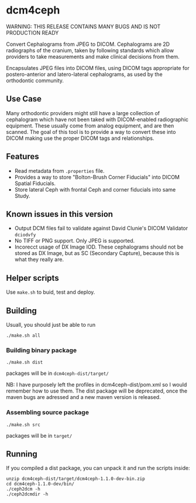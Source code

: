 # dcm4ceph

WARNING: THIS RELEASE CONTAINS MANY BUGS AND IS NOT PRODUCTION READY

Convert Cephalograms from JPEG to DICOM. Cephalograms are 2D radiographs of
the cranium, taken by following standards which allow providers to take
measurements and make clinical decisions from them.

Encapsulates JPEG files into DICOM files, using DICOM tags appropriate for
postero-anterior and latero-lateral cephalograms, as used by the orthodontic
community.

## Use Case

Many orthodontic providers might still have a large collection of cephalogram which have not been taked with DICOM-enabled radiographic equipment. These usually come from analog equipment, and are then scanned. The goal of this tool is to provide a way to convert these into DICOM making use the proper DICOM tags and relationships.

## Features

* Read metadata from `.properties` file.
* Provides a way to store "Bolton-Brush Corner Fiducials" into DICOM Spatial Fiducials.
* Store lateral Ceph with frontal Ceph and corner fiducials into same Study.

## Known issues in this version

* Output DCM files fail to validate against David Clunie's DICOM Validator `dciodvfy`
* No TIFF or PNG support. Only JPEG is supported.
* Incorecct usage of DX Image IOD. These cephalograms should not be stored as DX Image, but as SC (Secondary Capture), because this is what they really are.

## Helper scripts

Use `make.sh` to buid, test and deploy.

## Building

Usuall, you should just be able to run

    ./make.sh all

### Building binary package

    ./make.sh dist

packages will be in `dcm4ceph-dist/target/`

NB: I have purposely left the profiles in dcm4ceph-dist/pom.xml so I would
remember how to use them. The dist package will be deprecated, once the maven
bugs are adressed and a new maven version is released.

### Assembling source package

    ./make.sh src

packages will be in `target/`

## Running

If you compiled a dist package, you can unpack it and run the scripts inside:

    unzip dcm4ceph-dist/target/dcm4ceph-1.1.0-dev-bin.zip
    cd dcm4ceph-1.1.0-dev/bin/
    ./ceph2dcm -h
    ./ceph2dcmdir -h
